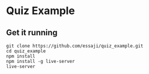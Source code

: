 # Quiz Example

## Get it running
```
git clone https://github.com/essaji/quiz_example.git
cd quiz_example
npm install
npm install -g live-server
live-server
```
